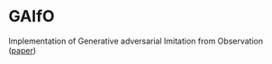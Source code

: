 # GAIfO
Implementation of Generative adversarial Imitation from Observation ([paper](https://arxiv.org/pdf/1807.06158.pdf))
